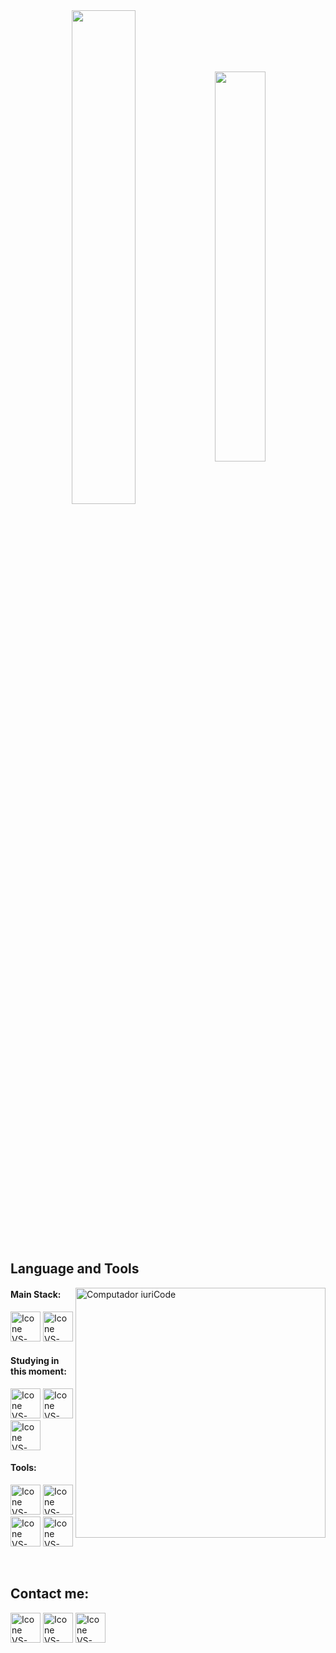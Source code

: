 <div align="center" style="margin-bottom:200px">
 <img width=45% align="center" src="https://github-readme-stats.vercel.app/api?username=induprakashgr&theme=radical&show_icons=true" />
 <img width=40% align="center" src="https://github-readme-stats.vercel.app/api/top-langs/?username=induprakashgr&layout=compact&theme=radical" />
</div>


<br>

## Language and Tools

<img src="https://raw.githubusercontent.com/MicaelliMedeiros/micaellimedeiros/master/image/computer-illustration.png" min-width="400px" max-width="400px" width="400px" align="right" alt="Computador iuriCode">

#### Main Stack:
  [<img height="48px" width="48px" alt="Icone VS-Code" src="https://skillicons.dev/icons?i=python"/>](https://www.python.org/)
  [<img height="48px" width="48px" alt="Icone VS-Code" src="https://skillicons.dev/icons?i=mysql"/>](https://www.mysql.com/)

  
#### Studying in this moment:
  [<img height="48px" width="48px" alt="Icone VS-Code" src="https://skillicons.dev/icons?i=azure"/>](https://azure.microsoft.com/en-in)
  [<img height="48px" width="48px" alt="Icone VS-Code" src="https://skillicons.dev/icons?i=gcp"/>](https://cloud.google.com/)
  [<img height="48px" width="48px" alt="Icone VS-Code" src="https://skillicons.dev/icons?i=postgres"/>](https://www.postgresql.org/)

#### Tools:

  [<img height="48px" width="48px" alt="Icone VS-Code" src="https://skillicons.dev/icons?i=anaconda"/>](https://www.anaconda.com/)
  [<img height="48px" width="48px" alt="Icone VS-Code" src="https://skillicons.dev/icons?i=vscode"/>](https://code.visualstudio.com/)
  [<img height="48px" width="48px" alt="Icone VS-Code" src="https://skillicons.dev/icons?i=github"/>](https://github.com/)
  [<img height="48px" width="48px" alt="Icone VS-Code" src="https://skillicons.dev/icons?i=git"/>](https://git-scm.com/)

<br>

## Contact me:

[<img height="48px" width="48px" alt="Icone VS-Code" src="https://skillicons.dev/icons?i=linkedin"/>](https://www.linkedin.com/in/indu-prakash-g/)
[<img height="48px" width="48px" alt="Icone VS-Code" src="https://skillicons.dev/icons?i=gmail"/>](mailto:induprakash.gr@gmail.com)
[<img height="48px" width="48px" alt="Icone VS-Code" src="https://skillicons.dev/icons?i=instagram"/>](https://www.instagram.com/igr_._/)


